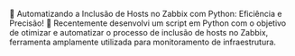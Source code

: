 🚀 Automatizando a Inclusão de Hosts no Zabbix com Python: Eficiência e Precisão! 🚀 Recentemente desenvolvi um script em Python com o objetivo de otimizar e automatizar o processo de inclusão de hosts no Zabbix, ferramenta amplamente utilizada para monitoramento de infraestrutura.
